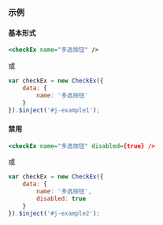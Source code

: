 ### 示例
#### 基本形式

<div id="j-example1"></div>

```xml
<checkEx name="多选按钮" />
```

或

```javascript
var checkEx = new CheckEx({
    data: {
        name: '多选按钮'
    }
}).$inject('#j-example1');
```

#### 禁用

<div id="j-example2"></div>

```xml
<checkEx name="多选按钮" disabled={true} />
```

或

```javascript
var checkEx = new CheckEx({
    data: {
        name: '多选按钮',
        disabled: true
    }
}).$inject('#j-example2');
```